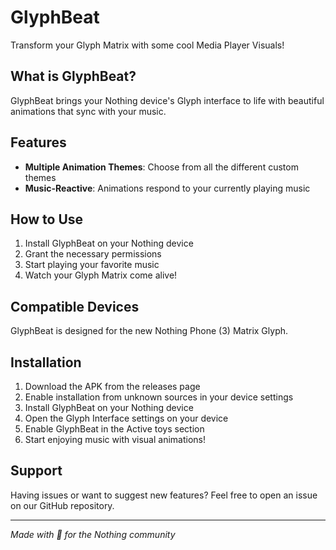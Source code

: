 # GlyphBeat

Transform your Glyph Matrix with some cool Media Player Visuals!

## What is GlyphBeat?

GlyphBeat brings your Nothing device's Glyph interface to life with beautiful animations that sync with your music.

## Features

- **Multiple Animation Themes**: Choose from all the different custom themes
- **Music-Reactive**: Animations respond to your currently playing music

## How to Use

1. Install GlyphBeat on your Nothing device
2. Grant the necessary permissions
3. Start playing your favorite music
4. Watch your Glyph Matrix come alive!

## Compatible Devices

GlyphBeat is designed for the new Nothing Phone (3) Matrix Glyph.

## Installation

1. Download the APK from the releases page
2. Enable installation from unknown sources in your device settings
3. Install GlyphBeat on your Nothing device
4. Open the Glyph Interface settings on your device
5. Enable GlyphBeat in the Active toys section
6. Start enjoying music with visual animations!

## Support

Having issues or want to suggest new features? Feel free to open an issue on our GitHub repository.

---

*Made with 🤍 for the Nothing community*

